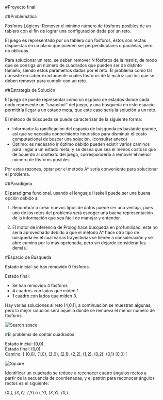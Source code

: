 #Proyecto final

##Problemática

Fósforos Lógicos: Remover el mínimo número de fósforos posibles de un tablero con el fin de lograr una configuración dada por un reto.

El juego es representado por un tablero con fósforos, éstos son rectas dispuestas en un plano que pueden ser perpendiculares o paralelas,
pero no oblicuas.

Para solucionar un reto, se deben remover N fósforos de la matriz, de modo que se consiga un número de cuadrados que pueden ser de distinto tamaño, siendo estos parámetros dados por el reto. El problema como tal consiste en saber exactamente cuales fósforos de la matriz son los que se deben remover para cumplir con un reto.

##Estrategia de Solución

El juego se puede representar como un espacio de estados donde cada nodo represente un “snapshot” del juego, y una búsqueda en este espacio permitiría llegar a un estado meta, que este caso sería la solución a un reto.

El método de búsqueda se puede caracterizar de la siguiente forma:
* Informado: la ramificación del espacio de búsqueda es bastante grande, así que se necesita conocimiento heurístico para disminuir el costo computacional de buscar una solución. (consultar anexo)
* Óptimo: es necesario ir óptimo debido pueden existir varios caminos para llegar a un estado meta, y se desea que sea el menos costoso que de acuerdo al contexto del juego, correspondería a remover el menor número de fósforos posibles.

Por estas razones, optar por el método A* sería conveniente para solucionar el problema.

##Paradigma

El paradigma funcional, usando el lenguaje Haskell puede ser una buena opción debido a:

1. Renombrar o crear nuevos tipos de datos puede ser una ventaja, pues uno de los retos del problema será escoger una buena representación de la información que sea fácil de manejar y entender.

2. El motor de inferencia de Prolog hace búsqueda en profundidad, este no sería aprovechado debido a que el método A* hace otro tipo de búsqueda en el cual varias trayectorias se tienen a consideración y se abre camino por la más opcionada, pero sin dejarde considerar las demás.

#Espacio de Búsqueda

Estado inicial: se han removido 0 fósforos.

Estado final:
* Se han removido 4 fósforos
* 4 cuadros con lados que miden 1.
* 1 cuadro con lados que miden 3.

Hay varias soluciones al reto [4,0,1], a continuación se muestran algunas, pero la mejor solución será aquella donde se remueva el menor número de fósforos.

![Search space](https://github.com/ecosdev/PDEC/blob/master/Final%20project/searchspace.png)

#El problema de contar cuadrados

Estado inicial: (0,0)  
Estado final: (0,0)  
Camino: [ (0,0), (1,0), (2,0), (2,1), (2,2), (1,2), (0,2), (0,1) (0,0) ]  

![Square](https://github.com/ecosdev/PDEC/blob/master/Final%20project/square.PNG)

Identificar un cuadrado se reduce a reconocer cuatro ángulos rectos a partir de la secuencia de coordenadas, y el patrón para reconocer ángulos rectos es el siguiente:

(X,_), (X,Y), (_,Y) ó (_,Y), (X,Y), (X,_)
